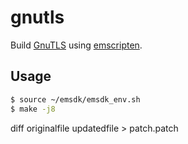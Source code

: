 # gnutls

Build [GnuTLS](http://gnutls.org) using [emscripten](http://emscripten.org).

## Usage

```sh
$ source ~/emsdk/emsdk_env.sh
$ make -j8
```

diff originalfile updatedfile > patch.patch